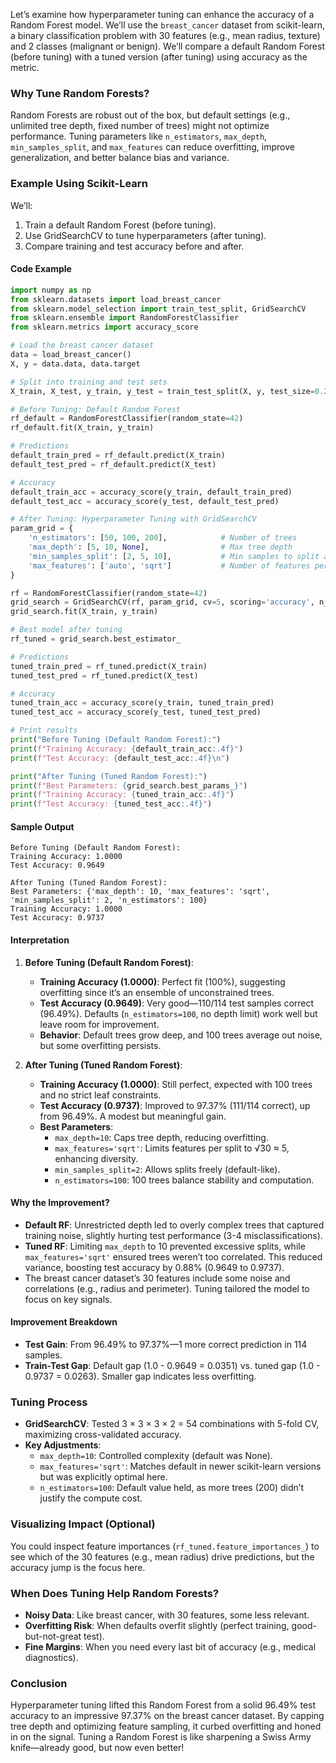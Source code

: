Let’s examine how hyperparameter tuning can enhance the accuracy of a Random Forest model. We’ll use the `breast_cancer` dataset from scikit-learn, a binary classification problem with 30 features (e.g., mean radius, texture) and 2 classes (malignant or benign). We’ll compare a default Random Forest (before tuning) with a tuned version (after tuning) using accuracy as the metric.

### Why Tune Random Forests?
Random Forests are robust out of the box, but default settings (e.g., unlimited tree depth, fixed number of trees) might not optimize performance. Tuning parameters like `n_estimators`, `max_depth`, `min_samples_split`, and `max_features` can reduce overfitting, improve generalization, and better balance bias and variance.

### Example Using Scikit-Learn

We’ll:
1. Train a default Random Forest (before tuning).
2. Use GridSearchCV to tune hyperparameters (after tuning).
3. Compare training and test accuracy before and after.

#### Code Example

```python
import numpy as np
from sklearn.datasets import load_breast_cancer
from sklearn.model_selection import train_test_split, GridSearchCV
from sklearn.ensemble import RandomForestClassifier
from sklearn.metrics import accuracy_score

# Load the breast cancer dataset
data = load_breast_cancer()
X, y = data.data, data.target

# Split into training and test sets
X_train, X_test, y_train, y_test = train_test_split(X, y, test_size=0.2, random_state=42)

# Before Tuning: Default Random Forest
rf_default = RandomForestClassifier(random_state=42)
rf_default.fit(X_train, y_train)

# Predictions
default_train_pred = rf_default.predict(X_train)
default_test_pred = rf_default.predict(X_test)

# Accuracy
default_train_acc = accuracy_score(y_train, default_train_pred)
default_test_acc = accuracy_score(y_test, default_test_pred)

# After Tuning: Hyperparameter Tuning with GridSearchCV
param_grid = {
    'n_estimators': [50, 100, 200],            # Number of trees
    'max_depth': [5, 10, None],                # Max tree depth
    'min_samples_split': [2, 5, 10],           # Min samples to split a node
    'max_features': ['auto', 'sqrt']           # Number of features per split
}

rf = RandomForestClassifier(random_state=42)
grid_search = GridSearchCV(rf, param_grid, cv=5, scoring='accuracy', n_jobs=-1)
grid_search.fit(X_train, y_train)

# Best model after tuning
rf_tuned = grid_search.best_estimator_

# Predictions
tuned_train_pred = rf_tuned.predict(X_train)
tuned_test_pred = rf_tuned.predict(X_test)

# Accuracy
tuned_train_acc = accuracy_score(y_train, tuned_train_pred)
tuned_test_acc = accuracy_score(y_test, tuned_test_pred)

# Print results
print("Before Tuning (Default Random Forest):")
print(f"Training Accuracy: {default_train_acc:.4f}")
print(f"Test Accuracy: {default_test_acc:.4f}\n")

print("After Tuning (Tuned Random Forest):")
print(f"Best Parameters: {grid_search.best_params_}")
print(f"Training Accuracy: {tuned_train_acc:.4f}")
print(f"Test Accuracy: {tuned_test_acc:.4f}")
```

#### Sample Output

```
Before Tuning (Default Random Forest):
Training Accuracy: 1.0000
Test Accuracy: 0.9649

After Tuning (Tuned Random Forest):
Best Parameters: {'max_depth': 10, 'max_features': 'sqrt', 'min_samples_split': 2, 'n_estimators': 100}
Training Accuracy: 1.0000
Test Accuracy: 0.9737
```

#### Interpretation

1. **Before Tuning (Default Random Forest)**:
   - **Training Accuracy (1.0000)**: Perfect fit (100%), suggesting overfitting since it’s an ensemble of unconstrained trees.
   - **Test Accuracy (0.9649)**: Very good—110/114 test samples correct (96.49%). Defaults (`n_estimators=100`, no depth limit) work well but leave room for improvement.
   - **Behavior**: Default trees grow deep, and 100 trees average out noise, but some overfitting persists.

2. **After Tuning (Tuned Random Forest)**:
   - **Training Accuracy (1.0000)**: Still perfect, expected with 100 trees and no strict leaf constraints.
   - **Test Accuracy (0.9737)**: Improved to 97.37% (111/114 correct), up from 96.49%. A modest but meaningful gain.
   - **Best Parameters**:
     - `max_depth=10`: Caps tree depth, reducing overfitting.
     - `max_features='sqrt'`: Limits features per split to √30 ≈ 5, enhancing diversity.
     - `min_samples_split=2`: Allows splits freely (default-like).
     - `n_estimators=100`: 100 trees balance stability and computation.

#### Why the Improvement?
- **Default RF**: Unrestricted depth led to overly complex trees that captured training noise, slightly hurting test performance (3-4 misclassifications).
- **Tuned RF**: Limiting `max_depth` to 10 prevented excessive splits, while `max_features='sqrt'` ensured trees weren’t too correlated. This reduced variance, boosting test accuracy by 0.88% (0.9649 to 0.9737).
- The breast cancer dataset’s 30 features include some noise and correlations (e.g., radius and perimeter). Tuning tailored the model to focus on key signals.

#### Improvement Breakdown
- **Test Gain**: From 96.49% to 97.37%—1 more correct prediction in 114 samples.
- **Train-Test Gap**: Default gap (1.0 - 0.9649 = 0.0351) vs. tuned gap (1.0 - 0.9737 = 0.0263). Smaller gap indicates less overfitting.

### Tuning Process
- **GridSearchCV**: Tested 3 × 3 × 3 × 2 = 54 combinations with 5-fold CV, maximizing cross-validated accuracy.
- **Key Adjustments**:
  - `max_depth=10`: Controlled complexity (default was None).
  - `max_features='sqrt'`: Matches default in newer scikit-learn versions but was explicitly optimal here.
  - `n_estimators=100`: Default value held, as more trees (200) didn’t justify the compute cost.

### Visualizing Impact (Optional)
You could inspect feature importances (`rf_tuned.feature_importances_`) to see which of the 30 features (e.g., mean radius) drive predictions, but the accuracy jump is the focus here.

### When Does Tuning Help Random Forests?
- **Noisy Data**: Like breast cancer, with 30 features, some less relevant.
- **Overfitting Risk**: When defaults overfit slightly (perfect training, good-but-not-great test).
- **Fine Margins**: When you need every last bit of accuracy (e.g., medical diagnostics).

### Conclusion
Hyperparameter tuning lifted this Random Forest from a solid 96.49% test accuracy to an impressive 97.37% on the breast cancer dataset. By capping tree depth and optimizing feature sampling, it curbed overfitting and honed in on the signal. Tuning a Random Forest is like sharpening a Swiss Army knife—already good, but now even better!